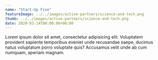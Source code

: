 ```yaml
---
name: "Start-Up Five"
featureImage: ../../images/active-partners/science-and-tech.png
thumb: ../../images/active-partners/science-and-tech.png
date: 2020-03-14T00:00:00+00:00
---
```

Lorem ipsum dolor sit amet, consectetur adipisicing elit. Voluptatem provident sapiente temporibus eveniet unde recusandae saepe, ducimus natus voluptatum porro voluptate quis? Accusamus velit unde ab cum numquam, aperiam magnam.
